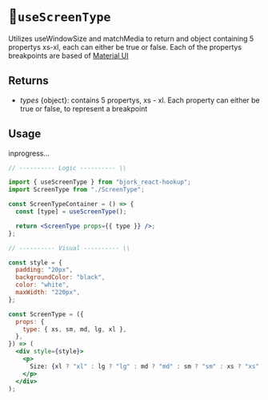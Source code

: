 # 🤏`useScreenType`

Utilizes useWindowSize and matchMedia to return and object containing 5 propertys xs-xl, each can either be true or false. Each of the propertys breakpoints are based of [Material UI](https://material-ui.com/customization/breakpoints/)

## Returns

- _types_ {object}: contains 5 propertys, xs - xl. Each property can either be true or false, to represent a breakpoint

## Usage

inprogress...

```jsx
// ---------- Logic ---------- \\

import { useScreenType } from "bjork_react-hookup";
import ScreenType from "./ScreenType";

const ScreenTypeContainer = () => {
  const [type] = useScreenType();

  return <ScreenType props={{ type }} />;
};

// ---------- Visual ---------- \\

const style = {
  padding: "20px",
  backgroundColor: "black",
  color: "white",
  maxWidth: "220px",
};

const ScreenType = ({
  props: {
    type: { xs, sm, md, lg, xl },
  },
}) => (
  <div style={style}>
    <p>
      Size: {xl ? "xl" : lg ? "lg" : md ? "md" : sm ? "sm" : xs ? "xs" : ""}
    </p>
  </div>
);
```
